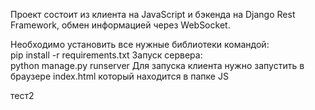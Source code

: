 
Проект состоит из клиента на JavaScript и бэкенда 
на Django Rest Framework, обмен информацией через WebSocket.  

Необходимо установить все нужные библиотеки командой:  
pip install -r requirements.txt
Запуск сервера:  
python manage.py runserver
Для запуска клиента нужно запустить в браузере index.html  который находится в папке JS


тест2

